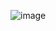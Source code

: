 ![image](https://github.com/IIIIIlll/stacker/assets/119638960/ef4a50ab-312b-4dc3-bf35-5338c2773f49)
 

